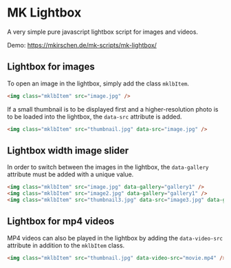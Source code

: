 # MK Lightbox
A very simple pure javascript lightbox script for images and videos.

Demo: <https://mkirschen.de/mk-scripts/mk-lightbox/>

## Lightbox for images
To open an image in the lightbox, simply add the class `mklbItem`.
```html
<img class="mklbItem" src="image.jpg" />
```

If a small thumbnail is to be displayed first and a higher-resolution photo is to be loaded into the lightbox, the `data-src` attribute is added.
```html
<img class="mklbItem" src="thumbnail.jpg" data-src="image.jpg" />
```

## Lightbox width image slider
In order to switch between the images in the lightbox, the `data-gallery` attribute must be added with a unique value.
```html
<img class="mklbItem" src="image.jpg" data-gallery="gallery1" />
<img class="mklbItem" src="image2.jpg" data-gallery="gallery1" />
<img class="mklbItem" src="thumbnail3.jpg" data-src="image3.jpg" data-gallery="gallery1" />
```

## Lightbox for mp4 videos
MP4 videos can also be played in the lightbox by adding the `data-video-src` attribute in addition to the `mklbItem` class.
```html
<img class="mklbItem" src="thumbnail.jpg" data-video-src="movie.mp4" />
```
